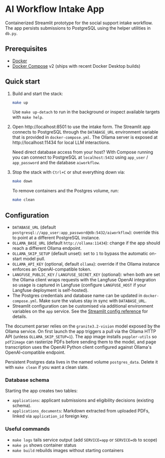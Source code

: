 # AI Workflow Intake App

Containerized Streamlit prototype for the social support intake workflow. The app persists submissions to PostgreSQL using the helper utilities in `db.py`.

## Prerequisites

- [Docker](https://docs.docker.com/get-docker/)
- [Docker Compose](https://docs.docker.com/compose/install/) v2 (ships with recent Docker Desktop builds)

## Quick start

1. Build and start the stack:

   ```bash
   make up
   ```

   Use `make up-detach` to run in the background or inspect available targets with `make help`.

2. Open http://localhost:8501 to use the intake form. The Streamlit app connects to PostgreSQL through the `DATABASE_URL` environment variable that is provided in `docker-compose.yml`. The Ollama server is exposed at http://localhost:11434 for local LLM interactions.

   Need direct database access from your host? With Compose running you can connect to PostgreSQL at `localhost:5432` using `app_user` / `app_password` and the database `aiworkflow`.

3. Stop the stack with `Ctrl+C` or shut everything down via:

   ```bash
   make down
   ```

   To remove containers and the Postgres volume, run:

   ```bash
   make clean
   ```

## Configuration

- `DATABASE_URL` (default `postgresql://app_user:app_password@db:5432/aiworkflow`): override this to point at a different PostgreSQL instance.
- `OLLAMA_BASE_URL` (default `http://ollama:11434`): change if the app should reach a different Ollama endpoint.
- `OLLAMA_SKIP_SETUP` (default unset): set to `1` to bypass the automatic on-start model pull.
- `OLLAMA_API_KEY` (optional, default `ollama`): override if the Ollama instance enforces an OpenAI-compatible token.
- `LANGFUSE_PUBLIC_KEY` / `LANGFUSE_SECRET_KEY` (optional): when both are set the Ollama client wraps requests with the Langfuse OpenAI integration so usage is captured in Langfuse (configure `LANGFUSE_HOST` if your Langfuse deployment is self-hosted).
- The Postgres credentials and database name can be updated in `docker-compose.yml`. Make sure the values stay in sync with `DATABASE_URL`.
- Streamlit configuration can be customised via additional environment variables on the `app` service. See the [Streamlit config reference](https://docs.streamlit.io/library/advanced-features/configuration#set-configuration-options) for details.

The document parser relies on the `granite3.2-vision` model exposed by the Ollama service. On first launch the app triggers a pull via the Ollama HTTP API (unless `OLLAMA_SKIP_SETUP=1`). The app image installs `poppler-utils` so `pdf2image` can rasterize PDFs before sending them to the model, and page transcription uses the OpenAI Python client configured against Ollama's OpenAI-compatible endpoint.

Persistent Postgres data lives in the named volume `postgres_data`. Delete it with `make clean` if you want a clean slate.

### Database schema

Starting the app creates two tables:

- `applications`: applicant submissions and eligibility decisions (existing schema).
- `applications_documents`: Markdown extracted from uploaded PDFs, linked via `application_id` foreign key.

### Useful commands

- `make logs` tails service output (add `SERVICE=app` or `SERVICE=db` to scope)
- `make ps` shows container status
- `make build` rebuilds images without starting containers
